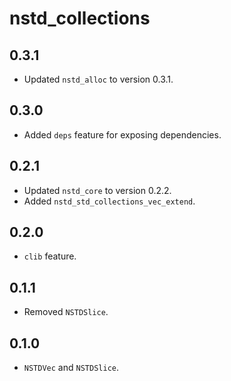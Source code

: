 # nstd_collections
## 0.3.1
- Updated `nstd_alloc` to version 0.3.1.
## 0.3.0
- Added `deps` feature for exposing dependencies.
## 0.2.1
- Updated `nstd_core` to version 0.2.2.
- Added `nstd_std_collections_vec_extend`.
## 0.2.0
- `clib` feature.
## 0.1.1
- Removed `NSTDSlice`.
## 0.1.0
- `NSTDVec` and `NSTDSlice`.
